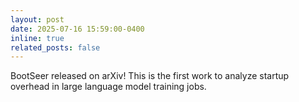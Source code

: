 ```yaml
---
layout: post
date: 2025-07-16 15:59:00-0400
inline: true
related_posts: false
---
```


BootSeer released on arXiv! This is the first work to analyze startup overhead in large language model training jobs.
